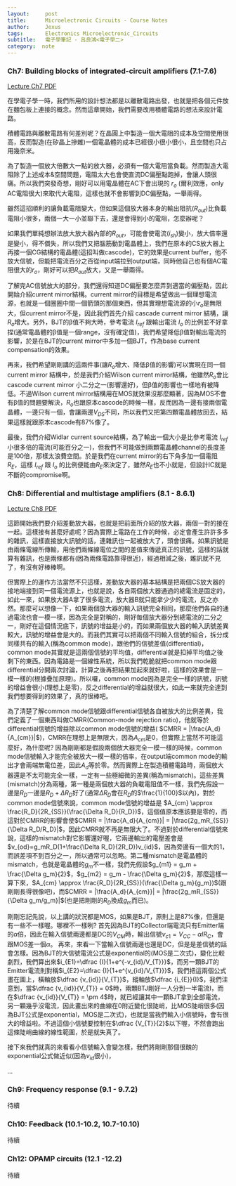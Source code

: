 ```yaml
---
layout:     post
title:      Microelectronic Circuits - Course Notes
author:     Jexus
tags: 		Electronics Microelectronic_Circuits
subtitle:   電子學筆記 - 呂良鴻<電子學二>
category:  note
---
```


### Ch7: Building blocks of integrated-circuit amplifiers (7.1-7.6) 

[Lecture Ch7 PDF](http://cc.ee.ntu.edu.tw/~lhlu/eecourses/Electronics2/Electronics_Ch7.pdf)

在學電子學一時，我們所用的設計想法都是以離散電路出發，也就是把各個元件放在麵包板上連接的概念。然而這章開始，我們需要改用積體電路的想法來設計電路。

積體電路與離散電路有何差別呢？在晶圓上中製造一個大電阻的成本及空間使用很高，反而製造(在矽晶上摻雜)一個電晶體的成本已經很小很小很小，且空間也只占用幾奈米。

為了製造一個放大倍數大一點的放大器，必須有一個大電阻當負載。然而製造大電阻除了上述成本&空間問題，電阻太大也會使直流DC偏壓點跑掉，會讓人頭很痛。所以我們突發奇想，剛好可以用電晶體在AC下會出現的 ${r_o}$ (爾利效應，only AC電阻很大)來取代大電阻，這樣也就不會影響到DC偏壓點，一舉兩得。

雖然這招順利的讓負載電阻變大，但如果這個放大器本身的輸出阻抗($R_{out}$)比負載電阻小很多，兩個一大一小並聯下去，還是會得到小的電阻，怎麼辦呢？

如果我們單純想辦法放大放大器內部的$R_{out}$，可能會使電流($i_{sh}$)變小，放大倍率還是變小，得不償失，所以我們又把腦筋動到電晶體上，我們在原本的CS放大器上再接一個CG結構的電晶體(這招叫做cascode)，它的效果是current buffer，他不放大信號，但能把電流百分之百從input端拉到output端，同時他自己也有個AC電阻很大的$r_o$，剛好可以把$R_{out}$放大，又是一舉兩得。

了解完AC信號放大的部分，我們還得知道DC偏壓要怎麼弄到適當的偏壓點，因此開始介紹current mirror結構。current mirror的目標是希望做出一個理想電流源，也就是一個圈圈中間一個箭頭的那個東西，但其實理想電流源的小${r_o}$是無限大，但current mirror不是，因此我們首先介紹 cascade current mirror 結構，讓${R_o}$增大。另外，BJT的β值不夠大時，參考電流 $I_{ref}$ 跟輸出電流 $I_o$ 的比例並不好拿捏(通常電晶體的β值是一個range，沒有確定值)，我們希望降低β值對輸出電流的影響，於是在BJT的current mirror中多加一個BJT，作為base current compensation的效果。

再來，我們希望剛剛講的這兩件事(讓$R_o$增大、降低β值的影響)可以實現在同一個 current mirror 結構中，於是我們介紹Wilson current mirror結構，他雖然$R_o$會比 cascode current mirror 小二分之一(影響還好)，但β值的影響也一樣地有被降低。不過Wilson current mirror結構用在MOS就效果沒那麼顯著，因為MOS不會有β值的問題要解決，$R_o$也跟原本cascode的時候一樣，反而因為一邊有接兩個電晶體，一邊只有一個，會讓兩邊$V_{DS}$不同，所以我們又把第四顆電晶體放回去，結果這樣就跟原本cascode有87%像了。

最後，我們介紹Widlar current source結構，為了輸出一個大小是比參考電流 $I_{ref}$ 小很多倍的電流(可能百分之一)，但我們不可能做到兩顆電晶體channel的長度差是100倍，那樣太浪費空間。於是我們在current mirror的右下角多加一個電阻$R_E$，這樣 $I_{ref}$ 跟 $I_o$ 的比例便能由$R_E$來決定了，雖然$R_E$也不小就是，但設計IC就是不斷的compromise啊。

### Ch8: Differential and multistage amplifiers (8.1 - 8.6.1) 

[Lecture Ch8 PDF](http://cc.ee.ntu.edu.tw/~lhlu/eecourses/Electronics2/Electronics_Ch8.pdf)

這節開始我們要介紹差動放大器，也就是把前面所介紹的放大器，兩個一對的接在一起。這樣接有甚麼好處呢？因為實際上電路在工作的時候，必定會產生許許多多的雜訊，這樣直接放大訊號的話，連雜訊也一起被放大了，頭會很痛。如果訊號是由兩條電線所傳輸，用他們兩條線電位之間的差值來傳遞真正的訊號，這樣的話就算有雜訊，也是兩條都有(因為兩條電路靠得很近)，經過相減之後，雜訊就不見了，有沒有好棒棒啊。

但實際上的運作方法當然不只這樣，差動放大器的基本結構是把兩個CS放大器的接地端接到同一個電流源上，也就是說，各自兩個放大器通過的總電流是固定的，如此一來，如果放大器A拿了很多電流，放大器B就只能拿少少的電流，反之亦然。那麼可以想像一下，如果兩個放大器的輸入訊號完全相同，那麼他們各自的通過電流也會一模一樣，因為完全是對稱的，剛好每個放大器分到總電流的二分之一，剛好在這個情況底下，訊號的增益是小的，而如果兩個放大器的輸入訊號差異較大，訊號的增益會是大的。而我們其實可以把兩個不同輸入信號的組合，拆分成同樣共有的輸入(稱為common mode)，跟他們的信號差值(differential)，common mode其實就是這兩個信號的平均值，differential就是扣掉平均值之後剩下的東西。因為電路是一個線性系統，所以我們乾脆就把common mode跟differential分開兩次討論，計算之後再把結果加起來就好啦，這樣的效果會是一模一樣的(根據疊加原理)。所以囉，common mode因為是完全一樣的訊號，訊號的增益會很小(理想上是零)，反之differential的增益就很大，如此一來就完全達到我們想要得到的效果了，真的很棒吧。

為了清楚了解common mode信號跟differential信號各自被放大的比例差異，我們定義了一個東西叫做CMRR(Common-mode rejection ratio)，他就等於differential信號的增益除以common mode信號的增益(
$CMRR = |\frac{A_d}{A_{cm}}|$)，CMRR在理想上是無限大，因為${A_{cm}}$是$0$，但實際上當然不可能這麼好，為什麼呢? 因為剛剛都是假設兩個放大器完全一模一樣的時候，common mode信號輸入才能完全被放大一模一樣的倍率，在output端common mode的輸出才會兩端無電位差，因此${A_d}$等於零。然而實際上在製造積體電路時，兩個放大器還是不太可能完全一樣，一定有一些極細微的差異(稱為mismatch)。這些差異(mismatch)分為兩種，第一種是兩個放大器的負載電阻值不一樣，我們先假設一邊是$R_D$一邊是$R_D+\Delta R_D$好了(通常$\Delta R_D$會在$R_D$的$\frac{1}{100}$以內)，對於common mode信號來說，common mode信號的增益是 $A_{cm} \approx \frac{R_D}{2R_{SS}}(\frac{\Delta R_D}{R_D})$，這個值原本應該要是零的，而這對於CMRR的影響會使$CMRR = |\frac{A_d}{A_{cm}}| = |\frac{2g_mR_{SS}}{\Delta R_D/R_D}|$，因此CMRR就不再是無限大了。不過對於differential信號來說，這樣的mismatch對它影響還好喔，它兩邊輸出的電壓差會是$v_{od}=g_mR_D(1+\frac{\Delta R_D}{2R_D})v_{id}$，因為旁邊有一個大的1，而誤差項不到百分之一，所以通常可以忽略。第二種mismatch是電晶體的mismatch，也就是電晶體的$g_m$不一樣，我們先假設$g_{m1} = g_m + \frac{\Delta g_m}{2}$，$g_{m2} = g_m - \frac{\Delta g_m}{2}$，那麼這樣一算下來，$A_{cm} \approx \frac{R_D}{2R_{SS}}(\frac{\Delta g_m}{g_m})$(跟剛剛長得很像吧)，而$CMRR = |\frac{A_d}{A_{cm}}| = |\frac{2g_mR_{SS}}{\Delta g_m/g_m}|$(也是把剛剛的$R_D$換成$g_m$而已)。

剛剛忘記先說，以上講的狀況都是MOS，如果是BJT，原則上是87%像，但還是有一些不一樣喔。哪裡不一樣咧? 首先因為BJT的Collector端電流只有Emitter端的$\alpha$倍，因此在輸入信號兩邊都是DC的$V_{CM}$時，輸出信號$v_{c1} = V_{CC} - \alpha IR_C$，會跟MOS差一個$\alpha$。
再來，來看一下當輸入信號兩邊也還是DC，但是是差信號的話會怎樣。因為BJT的大信號電流公式是exponential的(MOS是二次式)，變化比較劇烈，我們算出來$i_{E1}=\dfrac {I}{1+e^{-v_{id}/V_{T}}}$，而另一顆BJT的Emitter電流則對稱$i_{E2}=\dfrac {I}{1+e^{v_{id}/V_{T}}}$，我們把這兩個公式畫在圖上，橫軸放$\dfrac {v_{id}}{V_{T}}$，縱軸放$\dfrac {i_{E}}{I}$，我們注意到，當$\dfrac {v_{id}}{V_{T}} = 0$時，兩顆BTJ剛好一人分到一半電流I，而在$\dfrac {v_{id}}{V_{T}} = \pm 4$時，就已經讓其中一顆BJT拿到全部電流，另一顆幾乎沒電流，因此畫出來的曲線在0附近變化很陡峭，比MOS陡峭很多(因為BJT公式是exponential，MOS是二次式)，也就是當我們輸入小信號時，會有很大的增益啦。不過這個小信號要控制在$\dfrac {V_{T}}{2}$以下喔，不然會跑出這條陡峭曲線的線性範圍，於是就失真了。

接下來我們就真的來看看小信號輸入會變怎樣，我們將剛剛那個很醜的exponential公式做近似(因為${v_{id}}$很小)，



...


### Ch9: Frequency response (9.1 - 9.7.2) 
待續
### Ch10: Feedback (10.1-10.2, 10.7-10.10) 
待續
### Ch12: OPAMP circuits (12.1 -12.2)  
待續

